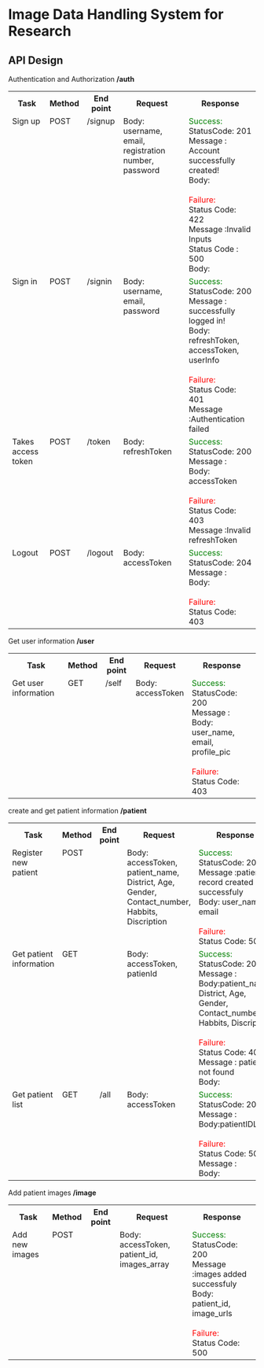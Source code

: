 # Image Data Handling System for Research

## API Design

Authentication and Authorization
**/auth**
<table>

<tr>
<th>Task</th>
<th>Method</th>
<th>End point</th>
<th>Request</th>
<th>Response</th>
</tr>

<tr>
<td valign="top">Sign up</td>
<td valign="top">POST</td>
<td valign="top">/signup</td>
<td valign="top">Body:<br>username, email, registration number, password</td>
<td valign="top"><span style="color:green">Success:</span><br>StatusCode: 201<br>Message : Account successfully created!<br>Body:<br><br><span style="color:red">Failure:</span><br>Status Code: 422<br>Message :Invalid Inputs<br>Status Code : 500<br>Body:<br></td>
</tr>

<tr>
<td valign="top">Sign in</td>
<td valign="top">POST</td>
<td valign="top">/signin</td>
<td valign="top">Body:<br>username, email, password</td>
<td valign="top"><span style="color:green">Success:</span><br>StatusCode: 200<br>Message : successfully logged in!<br>Body: refreshToken, accessToken, userInfo<br>
<br><span style="color:red">Failure:</span><br>Status Code: 401<br>Message :Authentication failed</td>
</tr>

<tr>
<td valign="top">Takes access token</td>
<td valign="top">POST</td>
<td valign="top">/token</td>
<td valign="top">Body:<br>refreshToken</td>
<td valign="top"><span style="color:green">Success:</span><br>StatusCode: 200<br>Message : <br>Body: accessToken<br>
<br><span style="color:red">Failure:</span><br>Status Code: 403<br>Message :Invalid refreshToken</td>
</tr>

<tr>
<td valign="top">Logout</td>
<td valign="top">POST</td>
<td valign="top">/logout</td>
<td valign="top">Body:<br>accessToken</td>
<td valign="top"><span style="color:green">Success:</span><br>StatusCode: 204<br>Message : <br>Body:<br>
<br><span style="color:red">Failure:</span><br>Status Code: 403</td>
</tr>
</table>

Get user information
**/user**
<table>

<tr>
<th>Task</th>
<th>Method</th>
<th>End point</th>
<th>Request</th>
<th>Response</th>
</tr>

<tr>
<td valign="top">Get user information</td>
<td valign="top">GET</td>
<td valign="top">/self</td>
<td valign="top">Body: <br>accessToken</td>
<td valign="top"><span style="color:green">Success:</span><br>StatusCode: 200<br>Message : <br> Body: user_name, email, profile_pic<br>
<br><span style="color:red">Failure:</span><br>Status Code: 403<br></td>
</tr>

</table>

create and get patient information
**/patient**
<table>

<tr>
<th>Task</th>
<th>Method</th>
<th>End point</th>
<th>Request</th>
<th>Response</th>
</tr>

<tr>
<td valign="top">Register new patient</td>
<td valign="top">POST</td>
<td valign="top"></td>
<td valign="top">Body:<br>accessToken, patient_name, District, Age, Gender, Contact_number, Habbits, Discription</td>
<td valign="top"><span style="color:green">Success:</span><br>StatusCode: 200<br>Message :patient record created successfuly 
 <br>Body: user_name, email<br>
<br><span style="color:red">Failure:</span><br>Status Code: 500<br></td>
</tr>


<tr>
<td valign="top">Get patient information</td>
<td valign="top">GET</td>
<td valign="top"></td>
<td valign="top">Body:<br>accessToken, patienId</td>
<td valign="top"><span style="color:green">Success:</span><br>StatusCode: 200<br>Message :<br>Body:patient_name, District, Age, Gender, Contact_number, Habbits, Discription
<br><br><span style="color:red">Failure:</span><br>Status Code: 404<br>Message : patient not found<br>Body:</td>
</tr>

<tr>
<td valign="top">Get patient list</td>
<td valign="top">GET</td>
<td valign="top">/all</td>
<td valign="top">Body:<br>accessToken</td>
<td valign="top"><span style="color:green">Success:</span><br>StatusCode: 200<br>Message :<br>Body:patientIDList
<br><br><span style="color:red">Failure:</span><br>Status Code: 500<br>Message :<br>Body:</td>
</tr>
</table>


Add patient images
**/image**
<table>

<tr>
<th>Task</th>
<th>Method</th>
<th>End point</th>
<th>Request</th>
<th>Response</th>
</tr>

<tr>
<td valign="top">Add new images</td>
<td valign="top">POST</td>
<td valign="top"></td>
<td valign="top">Body:<br>accessToken, patient_id, images_array</td>
<td valign="top"><span style="color:green">Success:</span><br>StatusCode: 200<br>Message :images added successfuly 
 <br>Body: patient_id, image_urls<br>
<br><span style="color:red">Failure:</span><br>Status Code: 500<br></td>
</tr>
</table>
